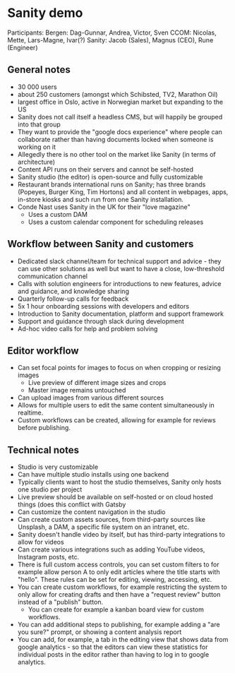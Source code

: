 # Sanity demo

Participants:
Bergen: Dag-Gunnar, Andrea, Victor, Sven
CCOM: Nicolas, Mette, Lars-Magne, Ivar(?)
Sanity: Jacob (Sales), Magnus (CEO), Rune (Engineer)


## General notes
- 30 000 users
- about 250 customers (amongst which Schibsted, TV2, Marathon Oil)
- largest office in Oslo, active in Norwegian market but expanding to the US
- Sanity does not call itself a headless CMS, but will happily be grouped into that group
- They want to provide the "google docs experience" where people can collaborate rather than having documents locked when
  someone is working on it
- Allegedly there is no other tool on the market like Sanity (in terms of architecture)
- Content API runs on their servers and cannot be self-hosted
- Sanity studio (the editor) is open-source and fully customizable
- Restaurant brands international runs on Sanity; has three brands (Popeyes, Burger King, Tim Hortons) and all content in webpages,
  apps, in-store kiosks and such run from one Sanity installation.
- Conde Nast uses Sanity in the UK for their "love magazine"
  - Uses a custom DAM
  - Uses a custom calendar component for scheduling releases
 

## Workflow between Sanity and customers
- Dedicated slack channel/team for technical support and advice - they can use other solutions as well but want to have a close,
  low-threshold communication channel
- Calls with solution engineers for introductions to new features, advice and guidance, and knowledge sharing
- Quarterly follow-up calls for feedback
- 5x 1 hour onboarding sessions with developers and editors
- Introduction to Sanity documentation, platform and support framework
- Support and guidance through slack during development
- Ad-hoc video calls for help and problem solving


## Editor workflow
- Can set focal points for images to focus on when cropping or resizing images
  - Live preview of different image sizes and crops
  - Master image remains untouched
- Can upload images from various different sources
- Allows for multiple users to edit the same content simultaneously in realtime.
- Custom workflows can be created, allowing for example for reviews before publishing.



## Technical notes
- Studio is very customizable
- Can have multiple studio installs using one backend
- Typically clients want to host the studio themselves, Sanity only hosts one studio per project
- Live preview should be available on self-hosted or on cloud hosted things (does this conflict with Gatsby 
- Can customize the content navigation in the studio
- Can create custom assets sources, from third-party sources like Unsplash, a DAM, a specific file system on an intranet, etc.
- Sanity doesn't handle video by itself, but has third-party integrations to allow for videos
- Can create various integrations such as adding YouTube videos, Instagram posts, etc.
- There is full custom access controls, you can set custom filters to for example allow person A to only edit articles where the
  title starts with "hello". These rules can be set for editing, viewing, accessing, etc.
- You can create custom workflows, for example restricting the system to only allow for creating drafts and then have a
  "request review" button instead of a "publish" button.
  - You can create for example a kanban board view for custom workflows.
- You can add additional steps to publishing, for example adding a "are you sure?" prompt, or showing a content analysis report
- You can add, for example, a tab in the editing view that shows data from google analytics - so that the editors can view
  these statistics for individual posts in the editor rather than having to log in to google analytics.

